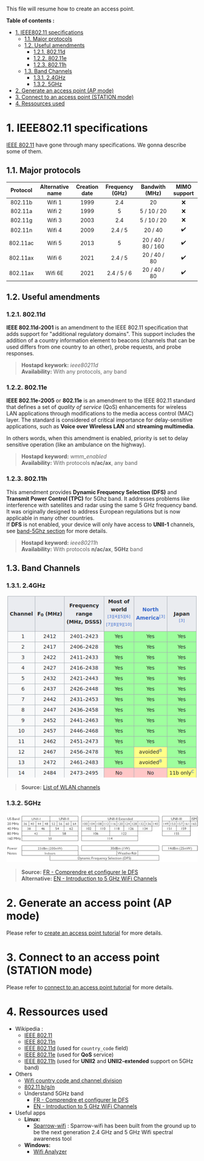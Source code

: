 This file will resume how to create an access point.

**Table of contents :**
- [1. IEEE802.11 specifications](#1-ieee80211-specifications)
  - [1.1. Major protocols](#11-major-protocols)
  - [1.2. Useful amendments](#12-useful-amendments)
    - [1.2.1. 802.11d](#121-80211d)
    - [1.2.2. 802.11e](#122-80211e)
    - [1.2.3. 802.11h](#123-80211h)
  - [1.3. Band Channels](#13-band-channels)
    - [1.3.1. 2.4GHz](#131-24ghz)
    - [1.3.2. 5GHz](#132-5ghz)
- [2. Generate an access point (AP mode)](#2-generate-an-access-point-ap-mode)
- [3. Connect to an access point (STATION mode)](#3-connect-to-an-access-point-station-mode)
- [4. Ressources used](#4-ressources-used)

# 1. IEEE802.11 specifications

[IEEE 802.11][doc-wiki-ieee80211] have gone through many specifications. We gonna describe some of them.

## 1.1. Major protocols

| Protocol | Alternative name | Creation date | Frequency (GHz) | Bandwith (MHz) | MIMO support |
|:-:|:-:|:-:|:-:|:-:|:-:|
| 802.11b | Wifi 1 | 1999 | 2.4 | 20 | :x: |
| 802.11a | Wifi 2 | 1999 | 5 | 5 / 10 / 20 | :x: |
| 802.11g | Wifi 3 | 2003 | 2.4 | 5 / 10 / 20 | :x: |
| 802.11n | Wifi 4 | 2009 | 2.4 / 5 | 20 / 40 | :heavy_check_mark: |
| 802.11ac | Wifi 5 | 2013 | 5 | 20 / 40 / 80 / 160 | :heavy_check_mark: |
| 802.11ax | Wifi 6 | 2021 | 2.4 / 5 | 20 / 40 / 80 | :heavy_check_mark: |
| 802.11ax | Wifi 6E | 2021 | 2.4 / 5 / 6 | 20 / 40 / 80 | :heavy_check_mark: |

## 1.2. Useful amendments
### 1.2.1. 802.11d

**IEEE 802.11d-2001** is an amendment to the IEEE 802.11 specification that adds support for "additional regulatory domains". This support includes the addition of a country information element to beacons (channels that can be used differs from one country to an other), probe requests, and probe responses.  

> **Hostapd keywork:** _ieee80211d_  
> **Availability:** With any protocols, any band

### 1.2.2. 802.11e

**IEEE 802.11e-2005** or **802.11e** is an amendment to the IEEE 802.11 standard that defines a set of _quality of service_ (QoS) enhancements for wireless LAN applications through modifications to the media access control (MAC) layer. The standard is considered of critical importance for delay-sensitive applications, such as **Voice over Wireless LAN** and **streaming multimedia**.  

In others words, when this amendment is enabled, priority is set to delay sensitive operation (like an ambulance on the highway).

> **Hostapd keyword:** _wmm_enabled_  
> **Availability:** With protocols **n/ac/ax**, any band

### 1.2.3. 802.11h

This amendment provides **Dynamic Frequency Selection (DFS)** and **Transmit Power Control (TPC)** for 5Ghz band. It addresses problems like interference with satellites and radar using the same 5 GHz frequency band. It was originally designed to address European regulations but is now applicable in many other countries.  
If **DFS** is not enabled, your device will only have access to **UNII-1** channels, see [band-5Ghz section][anchor-band-5ghz-channels] for more details.

> **Hostapd keyword:** _ieee80211h_  
> **Availability:** With protocols **n/ac/ax**, **5GHz** band

## 1.3. Band Channels
### 1.3.1. 2.4GHz

![List of 2.4GHz channels][asset-img-list-channel-24]

> **Source:** [List of WLAN channels][doc-wiki-list-wlan-channels]

### 1.3.2. 5GHz

![List of 5GHz channels][asset-img-list-channel-5]

> **Source:** [FR - Comprendre et configurer le DFS][doc-wifi-5-dfs-fr]  
> **Alternative:** [EN - Introduction to 5 GHz WiFi Channels][doc-wifi-5-dfs-en]

# 2. Generate an access point (AP mode)

Please refer to [create an access point tutorial][doc-ap-creation] for more details.

# 3. Connect to an access point (STATION mode)

Please refer to [connect to an access point tutorial][doc-ap-connection] for more details.

# 4. Ressources used

- Wikipedia :
  - [IEEE 802.11][doc-wiki-ieee80211]
  - [IEEE 802.11n][doc-wiki-ieee80211n]
  - [IEEE 802.11d][doc-wiki-ieee80211d] (used for `country_code` field)
  - [IEEE 802.11e][doc-wiki-ieee80211e] (used for **QoS** service)
  - [IEEE 802.11h][doc-wiki-ieee80211h] (used for **UNII2** and **UNII2-extended** support on 5GHz band)
- Others
  - [Wifi country code and channel division][doc-wifi-country-channel-division]
  - [802.11 b/g/n][doc-wifi-bgn-normes]
  - Understand 5GHz band
    - [FR - Comprendre et configurer le DFS][doc-wifi-5-dfs-fr]  
    - [EN - Introduction to 5 GHz WiFi Channels][doc-wifi-5-dfs-en]
- Useful apps
  - **Linux:**
    - [Sparrow-wifi][app-sparrow-wifi] : Sparrow-wifi has been built from the ground up to be the next generation 2.4 GHz and 5 GHz Wifi spectral awareness tool
  - **Windows:**
    - [Wifi Analyzer][app-wifi-analyzer]

<!-- Anchor of this file -->
[anchor-band-5ghz-channels]: #132-5ghz

<!-- Asset ressources -->
[asset-img-list-channel-24]: images/list-channels-2.4GHz.png
[asset-img-list-channel-5]: images/list-channels-5GHz-background.png

<!-- Documentation links -->
[doc-ap-creation]: access-point-creation.md
[doc-ap-connection]: access-point-connection.md

<!-- External links -->
[app-sparrow-wifi]: https://github.com/ghostop14/sparrow-wifi
[app-wifi-analyzer]: https://apps.microsoft.com/store/detail/wifi-analyzer/9NBLGGH33N0N?hl=fr-fr&gl=fr

[doc-wiki-ieee80211]: https://fr.wikipedia.org/wiki/IEEE_802.11
[doc-wiki-ieee80211d]: https://fr.wikipedia.org/wiki/IEEE_802.11d
[doc-wiki-ieee80211n]: https://fr.wikipedia.org/wiki/IEEE_802.11n
[doc-wiki-ieee80211e]: https://en.wikipedia.org/wiki/IEEE_802.11e-2005
[doc-wiki-ieee80211h]: https://en.wikipedia.org/wiki/IEEE_802.11h-2003
[doc-wiki-list-wlan-channels]: https://en.wikipedia.org/wiki/List_of_WLAN_channels

[doc-wifi-country-channel-division]: https://chowdera.com/2021/01/20210128110913670Y.html
[doc-wifi-bgn-normes]: https://fr.ihowto.tips/did-you-know/ce-reprezinta-standardele-wi-fi-ieee-802-11a-802-11b-g-n-si-802-11ac-ale-unui-router-wireless.html

[doc-wifi-5-dfs-fr]: https://toubox.fr/wi-fi-comprendre-et-configurer-le-dfs/
[doc-wifi-5-dfs-en]: https://www.accessagility.com/blog/introduction-to-5-ghz-wifi-channels
